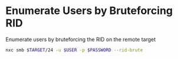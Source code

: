 # Enumerate Users by Bruteforcing RID

Enumerate users by bruteforcing the RID on the remote target

```bash
nxc smb $TARGET/24 -u $USER -p $PASSWORD --rid-brute
```